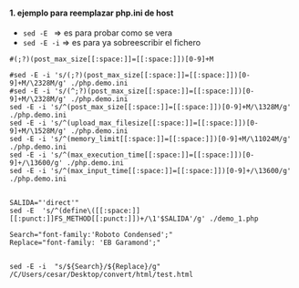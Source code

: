 #### 1. ejemplo para reemplazar php.ini de host

- `sed -E ` => es para probar como se vera
- `sed -E -i` => es para ya sobreescribir el fichero


```shell
#(;?)(post_max_size[[:space:]]=[[:space:]])[0-9]+M

#sed -E -i 's/(;?)(post_max_size[[:space:]]=[[:space:]])[0-9]+M/\2328M/g' ./php.demo.ini
#sed -E -i 's/(^;?)(post_max_size[[:space:]]=[[:space:]])[0-9]+M/\2328M/g' ./php.demo.ini
sed -E -i 's/^(post_max_size[[:space:]]=[[:space:]])[0-9]+M/\1328M/g' ./php.demo.ini
sed -E -i 's/^(upload_max_filesize[[:space:]]=[[:space:]])[0-9]+M/\1528M/g' ./php.demo.ini
sed -E -i 's/^(memory_limit[[:space:]]=[[:space:]])[0-9]+M/\11024M/g' ./php.demo.ini
sed -E -i 's/^(max_execution_time[[:space:]]=[[:space:]])[0-9]+/\13600/g' ./php.demo.ini
sed -E -i 's/^(max_input_time[[:space:]]=[[:space:]])[0-9]+/\13600/g' ./php.demo.ini


```
```shell
SALIDA="'direct'"
sed -E  's/^(define\([[:space:]][[:punct:]]FS_METHOD[[:punct:]])+/\1'$SALIDA'/g' ./demo_1.php
```

```shell
Search="font-family:'Roboto Condensed';"
Replace="font-family: 'EB Garamond';"


sed -E -i  "s/${Search}/${Replace}/g" /C/Users/cesar/Desktop/convert/html/test.html
```
